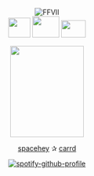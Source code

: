 <div align="center">
  
![FFVII](https://img.shields.io/badge/Final%20Fantasy-VII-5c7ec7?style=for-the-badge&logo=playstation)
<br>
<img src="https://64.media.tumblr.com/970e958ec6421c242fdd4f6d1e60b950/tumblr_puzbh00LB61s9fn3ko1_540.gif" width="45" height="40"/>‎  ‎<img src="https://images.hive.blog/DQma82VBudyNAAfdus2bVXF7LXR8t5Dq5adKQ4yf4i92rE5/ezgif.com-gif-maker%20(17).gif‎" width="55" height="43"/>  <img src="https://img1.picmix.com/output/stamp/normal/9/9/2/9/2649299_62303.gif" width="50" height="35"/>
<br>
</div>

<div align="center">
<img src="https://img1.picmix.com/output/stamp/normal/2/5/0/2/2632052_51abd.png" width="150" height="185"/>
</div>

<div align="center">
  
[spacehey](https://spacehey.com/strifedeliveryservice) ✰ [carrd](https://finalfantasy16.carrd.co)
</div>

<div align="center">
  
[![spotify-github-profile](https://spotify-github-profile.kittinanx.com/api/view?uid=31grerfiy3ggn7q52babva6auyh4&cover_image=true&theme=natemoo-re&show_offline=false&background_color=203755&interchange=false&bar_color=63b1c5&bar_color_cover=false)](https://github.com/kittinan/spotify-github-profile)
</div>
